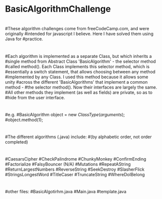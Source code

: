 # BasicAlgorithmChallenge
#
#
#These algorithm challenges come from freeCodeCamp.com, and were originally
#intended for javascript I believe. Here I have solved them using Java for
#practice. 
#
#Each algorithm is implemented as a separate Class, but which inherits a
#single method from Abstract Class 'BasicAlgorithm' - the selector method
#called method(). Each Class implements this selector method, which is 
#essentially a switch statement, that allows choosing between any method 
#implemented by any Class. I used this method because it allows some unity 
#across the different 'BasicAlgorithms' that implement a common method - 
#the selector method(). Now their interfaces are largely the same. 
#All other methods they implement (as well as fields) are private, so as to
#hide from the user interface. 
#
#e.g.
#BasicAlgorithm object = new *ClassType*(*arguments*);
#object.method(1);
#
#
#The different algorithms (.java) include: 
#(by alphabetic order, not order completed)
#
#CaesarsCipher
#CheckPalindrome
#ChunkyMonkey
#ConfirmEnding
#Factorialize
#FalsyBouncer (N/A)
#Mutations
#RepeatAString
#ReturnLargestNumbers
#ReverseString
#SeekDestroy
#SlasherFlick
#StringsLongestWord
#TitleCaser
#TruncateString
#WhereDoIBelong
#
#other files:
#BasicAlgotirhm.java
#Main.java
#template.java
#
